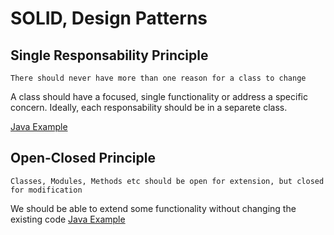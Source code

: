 # SOLID, Design Patterns

## Single Responsability Principle
`There should never have more than one reason for a class to change`

A class should have a focused, single functionality or address a specific concern. Ideally, each responsability should be in a separete class.

[Java Example](https://github.com/jackanakin/solid/tree/main/java/1%20-%20Single%20Responsability%20Principle)

## Open-Closed Principle
`Classes, Modules, Methods etc should be open for extension, but closed for modification`

We should be able to extend some functionality without changing the existing code
[Java Example](https://github.com/jackanakin/solid/tree/main/java/2%20-%20Open-Closed%20Principle)
